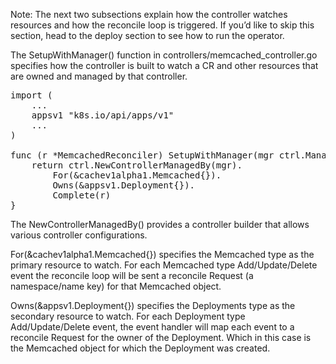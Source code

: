 Note: The next two subsections explain how the controller watches resources and how the reconcile loop is triggered. If you’d like to skip this section, head to the deploy section to see how to run the operator.

The SetupWithManager() function in controllers/memcached_controller.go specifies how the controller is built to watch a CR and other resources that are owned and managed by that controller.

<pre class="file">
import (
	...
	appsv1 "k8s.io/api/apps/v1"
	...
)

func (r *MemcachedReconciler) SetupWithManager(mgr ctrl.Manager) error {
	return ctrl.NewControllerManagedBy(mgr).
		For(&cachev1alpha1.Memcached{}).
		Owns(&appsv1.Deployment{}).
		Complete(r)
}
</pre>

The NewControllerManagedBy() provides a controller builder that allows various controller configurations.

For(&cachev1alpha1.Memcached{}) specifies the Memcached type as the primary resource to watch. For each Memcached type Add/Update/Delete event the reconcile loop will be sent a reconcile Request (a namespace/name key) for that Memcached object.

Owns(&appsv1.Deployment{}) specifies the Deployments type as the secondary resource to watch. For each Deployment type Add/Update/Delete event, the event handler will map each event to a reconcile Request for the owner of the Deployment. Which in this case is the Memcached object for which the Deployment was created.



